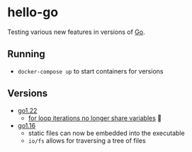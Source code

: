 # hello-go
Testing various new features in versions of [Go](https://go.dev/).

## Running
 - `docker-compose up` to start containers for versions

## Versions
 - [go1.22](https://go.dev/doc/go1.22)
   - [for loop iterations no longer share variables](https://go.dev/blog/loopvar-preview) :tada:
 - [go1.16](https://go.dev/doc/go1.16)
    - static files can now be embedded into the executable
    - `io/fs` allows for traversing a tree of files
